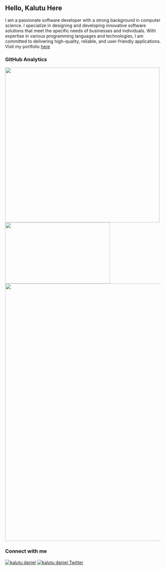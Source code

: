 ## Hello, Kalutu Here 
I am a passionate software developer with a strong background in computer science. I specialize in designing and developing innovative software solutions that meet the specific needs of businesses and individuals. With expertise in various programming languages and technologies, I am committed to delivering high-quality, reliable, and user-friendly applications. Visit my portfolio <a href="https://kalutu-daniel.vercel.app/">here</a> 

### GitHub Analytics
<img width="500" src="https://streak-stats.demolab.com/?user=kalutu&theme=react" /> <img width="339" height="197" src="https://github-readme-stats.vercel.app/api/top-langs/?username=Kalutu&layout=compact&langs_count=7&theme=dracula"/>
<img width="830" src="https://github-readme-activity-graph.vercel.app/graph?username=Kalutu&bg_color=21232a&color=a8eeff&line=61dafb&point=f0fcff&area=true&hide_border=false" />


### Connect with me
<a href="https://www.linkedin.com/in/kalutu-daniel/" target="_blank" rel="noopener noreferrer" target="_blank"><img align="center" src="https://img.shields.io/badge/-LinkedIn-0e76a8?style=flat-square&logo=Linkedin&logoColor=white" alt="kalutu daniel" /></a>
<a href="https://twitter.com/kalutu_daniel" target="_blank">
  <img align="center" src="https://img.shields.io/badge/-Twitter-1DA1F2?style=flat-square&logo=Twitter&logoColor=white" alt="kalutu daniel Twitter" />
</a>

<br>

<!---
Kalutu/Kalutu is a ✨ special ✨ repository because its `README.md` (this file) appears on your GitHub profile.
You can click the Preview link to take a look at your changes.
--->
